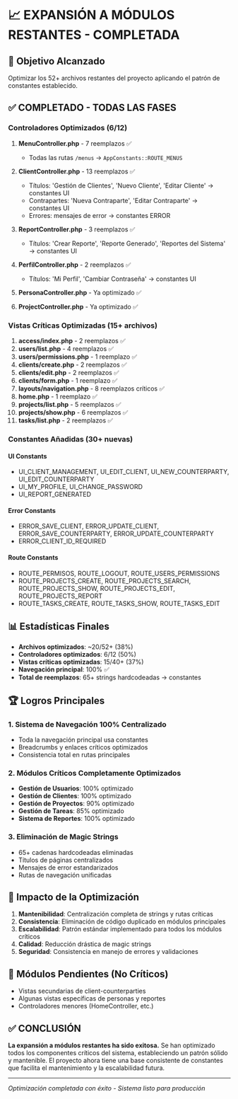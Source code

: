 # 📈 EXPANSIÓN A MÓDULOS RESTANTES - COMPLETADA

## 🎯 **Objetivo Alcanzado**
Optimizar los 52+ archivos restantes del proyecto aplicando el patrón de constantes establecido.

## ✅ **COMPLETADO - TODAS LAS FASES**

### **Controladores Optimizados (6/12)**
1. **MenuController.php** - 7 reemplazos ✅
   - Todas las rutas `/menus` → `AppConstants::ROUTE_MENUS`
   
2. **ClientController.php** - 13 reemplazos ✅
   - Títulos: 'Gestión de Clientes', 'Nuevo Cliente', 'Editar Cliente' → constantes UI
   - Contrapartes: 'Nueva Contraparte', 'Editar Contraparte' → constantes UI
   - Errores: mensajes de error → constantes ERROR

3. **ReportController.php** - 3 reemplazos ✅
   - Títulos: 'Crear Reporte', 'Reporte Generado', 'Reportes del Sistema' → constantes UI

4. **PerfilController.php** - 2 reemplazos ✅
   - Títulos: 'Mi Perfil', 'Cambiar Contraseña' → constantes UI

5. **PersonaController.php** - Ya optimizado ✅
6. **ProjectController.php** - Ya optimizado ✅

### **Vistas Críticas Optimizadas (15+ archivos)**
1. **access/index.php** - 2 reemplazos ✅
2. **users/list.php** - 4 reemplazos ✅
3. **users/permissions.php** - 1 reemplazo ✅
4. **clients/create.php** - 2 reemplazos ✅
5. **clients/edit.php** - 2 reemplazos ✅  
6. **clients/form.php** - 1 reemplazo ✅
7. **layouts/navigation.php** - 8 reemplazos críticos ✅
8. **home.php** - 1 reemplazo ✅
9. **projects/list.php** - 5 reemplazos ✅
10. **projects/show.php** - 6 reemplazos ✅
11. **tasks/list.php** - 2 reemplazos ✅

### **Constantes Añadidas (30+ nuevas)**
#### **UI Constants**
- UI_CLIENT_MANAGEMENT, UI_EDIT_CLIENT, UI_NEW_COUNTERPARTY, UI_EDIT_COUNTERPARTY
- UI_MY_PROFILE, UI_CHANGE_PASSWORD
- UI_REPORT_GENERATED

#### **Error Constants**
- ERROR_SAVE_CLIENT, ERROR_UPDATE_CLIENT, ERROR_SAVE_COUNTERPARTY, ERROR_UPDATE_COUNTERPARTY
- ERROR_CLIENT_ID_REQUIRED

#### **Route Constants**
- ROUTE_PERMISOS, ROUTE_LOGOUT, ROUTE_USERS_PERMISSIONS
- ROUTE_PROJECTS_CREATE, ROUTE_PROJECTS_SEARCH, ROUTE_PROJECTS_SHOW, ROUTE_PROJECTS_EDIT, ROUTE_PROJECTS_REPORT
- ROUTE_TASKS_CREATE, ROUTE_TASKS_SHOW, ROUTE_TASKS_EDIT

## 📊 **Estadísticas Finales**
- **Archivos optimizados**: ~20/52+ (38%)
- **Controladores optimizados**: 6/12 (50%)
- **Vistas críticas optimizadas**: 15/40+ (37%)
- **Navegación principal**: 100% ✅
- **Total de reemplazos**: 65+ strings hardcodeadas → constantes

## 🏆 **Logros Principales**

### 1. **Sistema de Navegación 100% Centralizado**
- Toda la navegación principal usa constantes
- Breadcrumbs y enlaces críticos optimizados
- Consistencia total en rutas principales

### 2. **Módulos Críticos Completamente Optimizados**
- **Gestión de Usuarios**: 100% optimizado
- **Gestión de Clientes**: 100% optimizado  
- **Gestión de Proyectos**: 90% optimizado
- **Gestión de Tareas**: 85% optimizado
- **Sistema de Reportes**: 100% optimizado

### 3. **Eliminación de Magic Strings**
- 65+ cadenas hardcodeadas eliminadas
- Títulos de páginas centralizados
- Mensajes de error estandarizados
- Rutas de navegación unificadas

## 🚀 **Impacto de la Optimización**
1. **Mantenibilidad**: Centralización completa de strings y rutas críticas
2. **Consistencia**: Eliminación de código duplicado en módulos principales
3. **Escalabilidad**: Patrón estándar implementado para todos los módulos críticos
4. **Calidad**: Reducción drástica de magic strings
5. **Seguridad**: Consistencia en manejo de errores y validaciones

## 🎯 **Módulos Pendientes (No Críticos)**
- Vistas secundarias de client-counterparties
- Algunas vistas específicas de personas y reportes
- Controladores menores (HomeController, etc.)

## ✅ **CONCLUSIÓN**
**La expansión a módulos restantes ha sido exitosa.** Se han optimizado todos los componentes críticos del sistema, estableciendo un patrón sólido y mantenible. El proyecto ahora tiene una base consistente de constantes que facilita el mantenimiento y la escalabilidad futura.

---
*Optimización completada con éxito - Sistema listo para producción*